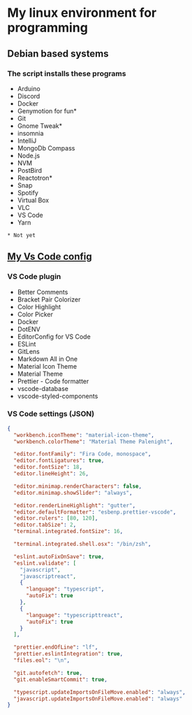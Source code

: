 # My linux environment for programming
## Debian based systems

### The script installs these programs
- Arduino
- Discord
- Docker
- Genymotion for fun*
- Git
- Gnome Tweak*
- insomnia
- IntelliJ
- MongoDb Compass
- Node.js
- NVM
- PostBird
- Reactotron*
- Snap
- Spotify
- Virtual Box
- VLC
- VS Code
- Yarn

`* Not yet` 

## [My Vs Code config](https://gist.github.com/henry-ns/94ef383da4e55a67a17a8d29adcdf6cd)

### VS Code plugin
- Better Comments
- Bracket Pair Colorizer
- Color Highlight
- Color Picker
- Docker
- DotENV
- EditorConfig for VS Code
- ESLint
- GitLens
- Markdown All in One
- Material Icon Theme
- Material Theme
- Prettier - Code formatter
- vscode-database
- vscode-styled-components

### VS Code settings (JSON)

```json
{
  "workbench.iconTheme": "material-icon-theme",
  "workbench.colorTheme": "Material Theme Palenight",

  "editor.fontFamily": "Fira Code, monospace",
  "editor.fontLigatures": true,
  "editor.fontSize": 18,
  "editor.lineHeight": 26,

  "editor.minimap.renderCharacters": false,
  "editor.minimap.showSlider": "always",

  "editor.renderLineHighlight": "gutter",
  "editor.defaultFormatter": "esbenp.prettier-vscode",
  "editor.rulers": [80, 120],
  "editor.tabSize": 2,
  "terminal.integrated.fontSize": 16,

  "terminal.integrated.shell.osx": "/bin/zsh",

  "eslint.autoFixOnSave": true,
  "eslint.validate": [
    "javascript",
    "javascriptreact",
    {
      "language": "typescript",
      "autoFix": true
    },
    {
      "language": "typescripttreact",
      "autoFix": true
    }
  ],

  "prettier.endOfLine": "lf",
  "prettier.eslintIntegration": true,
  "files.eol": "\n",

  "git.autofetch": true,
  "git.enableSmartCommit": true,

  "typescript.updateImportsOnFileMove.enabled": "always",
  "javascript.updateImportsOnFileMove.enabled": "always"
}
```
